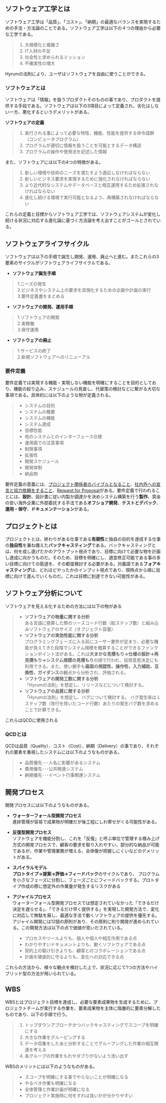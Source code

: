 ## ソフトウェア工学とは
ソフトウェア工学は「品質」、「コスト」、「納期」の最適なバランスを実現するための手法・方法論のことである。ソフトウェア工学は以下の４つの理由から必要な工学である。　　
>1. 大規模化と複雑さ  
>2. IT人材の不足  
>3. 社会性と求められるミッション  
>4. 不確実性の増大  

Hyrumの法則により、ユーザはソフトウェアを自由に使うことができる。  

### ソフトウェアとは
ソフトウェアは「情報」を扱うプロダクトそのものの事であり、プロダクトを提供する手段である。ソフトウェアは以下の3項目によって定義され、劣化はしない一方、悪化するというデメリットがある。  

**ソフトウェアの定義**
>1. 実行される事によって必要な特性、機能、性能を提供する命令語群（コンピュータプログラム）  
>2. プログラムが適切に情報を扱うことを可能とするデータ構造   
>3. プログラムの操作や使用法を記述した情報 

また、ソフトウェアには以下の4つの特徴がある。
>1. 新しい環境や技術のニーズを満たすよう適応しなければならない   
>2. 新しいビジネス要求を実現するために強化されなければならない  
>3. より近代的なシステムやデータベースと相互運用するため拡張されなければならない   
>4. 進化し続ける環境で実行可能となるよう、再構築されなければならない  

これらの定義と目標からソフトウェア工学では、ソフトウェアシステムが変化し続ける状況に対応する進化論に基づく方法論を考え出すことがゴールとされている。　　
## ソフトウェアライフサイクル
ソフトウェアは以下の手順で誕生し開発、運用、廃止へと進む。またこれらの3要素のサイクルがソフトウェアライフサイクルである。  
 - **ソフトウェア誕生手順**　　
>1.ニーズの発生  
 2.ビジネスやシステム上の要求を具現化するための企画や計画の実行  
 3.要件定義書をまとめる　　

 - **ソフトウェアの開発、運用手順**
>1.ソフトウェアの開発\
 2.実稼働\
 3.保守運用  

- **ソフトウェアの廃止**
>1.サービスの終了\
 2.新規ソフトウェアへのリニューアル  
### 要件定義
要件定義では実現する機能・実現しない機能を明確にすることを目的としており、機能の絞り込み、スケジュールの見直し、代替策の検討などに繋がる大切な事項である。具体的には以下のような物が定義される。　　

>- システムの目的
>- システムの概要
>- システムの機能
>- システム達成
>- 目標性能
>- 他のシステムとのインターフェース仕様
>- 運用面での注意事項
>- 制限事項
>- 拡張性
>- 開発スケジュール
>- 開発体制
>- 納品物　　

要件定義の意義には、<ins>プロジェクト関係者のバイブルとなること</ins>、<ins>社内外への宣言と協力依頼をすること</ins>、<ins>Request for Proposal</ins>がある。要件定義で行われることには、**設計**、設計書に従い内製か調達かを決めシステム構築を行う**製作**、賃金の安い海外企業に外部委託する手法である**オフショア開発**、**テストとデバック**、**運用・保守**、**ドキュメンテーション**がある。　　
## プロジェクトとは
プロジェクトとは、終わりがある仕事である**有期性**と独自の目的を達成する仕事の**独自性**を兼ね備えた**バックキャスティング**である。バックキャスティングとは、何を成し遂げたかのアウトプット視点であり、目標に向けて必要な物を計画し達成に向かうものだ。そのため、目標を明確にし、適宜修正可能である事の多い目標に向けての筋道を、その都度検討する必要がある。対義語である**フォアキャスティング**は、どれほどやったかのインプット視点であり、現時点から順に目標に向けて進んでいくものだ。これは目標に到達できない可能性がある。

## ソフトウェア分析について　　
ソフトウェアを見える化するための方法には以下の物がある  
>- **ソフトウェアの物量に関する分析**  
ある言語に換算した際のソースコード行数（総ステップ数）と組み込みソフトウェアのサイズ（オブジェクト容量）   
>- **ソフトウェアの実効性能に関する分析**  
プログラミングフェーズに入る前にユーザー要件が定まり、必要な機能が見えてきた段階でシステム規模を概算することができるファンクションポイント法がある。これは**大まかな見積もり→仕様の設計→再見積もり→システム規模の見積もり**の順で行われ、投資意思決定にも利用できる。また、使い勝手も**画面の視認性、操作性、入力補助、互換性、ガイダンス**の観点から分析され、評価される。  
>- **ソフトウェアの開発工数に関する分析**  
「Hyrumの法則」を想定し、リリースなどについて検討する。  
>- **ソフトウェアの品質に関する分析**  
「Hyrumの法則」を想定し、バグについて検討する。
バグ発生率は１ステップ数（改行を除いたコード行数）あたりの発生バグ数を求めることで計算できる。

これらはQCDに使用される

### QCDとは
QCDは品質（Quality）、コスト（Cost）、納期（Delivery）の事であり、それぞれの要素を重視したシステムには以下のようなものがある。　　
>- 品質優先･･･人名に影響があるシステム
>- 費用優先･･･公共関連システム
>- 納期優先･･･イベント行事関連システム
## 開発プロセス  
開発プロセスには以下のようなものがある。  

- **ウォーターフォール型開発プロセス**  
進捗管理が容易で成果物が明確だが後工程にしわ寄せがくる可能性がある。  

- **反復型開発プロセス**  
ソフトウェアを機能分割し、これを「反復」と呼ぶ単位で管理する積み上げ方式の開発プロセスで、顧客の要求を取り入れやすい、部分的な納品が可能であるが、作業や管理業務が増える、全体像が把握しにくいなどのデメリットがある。  

- **スパイラルモデル**  
**プロトタイプ→提案→評価→フィードバック**のサイクルであり、
プログラムを小さなフェーズに分割し、フェーズごとにフィードバックする。プロトタイプ作成の際に想定外の作業量が発生するリスクがある  

- **アジャイルプロセス**  
ウォーターフォール型開発プロセスでは想定されていなかった「できるだけ決定を遅らせる」、「できるだけ早く提供する」を実現した開発方法で、変化に対応して無駄を廃し、最適な手法で動くソフトウェアの提供を優先する。アジャイル開発には12個の原則があり、その原則に則り開発が進められている。この開発方法は以下の点で価値が見いだされている。  
>- プロセスやツールよりも、個人や個人や相互作用である点  
>- わかりやすいドキュメントよりも、動くソフトウェアである点
>- 契約上の駆け引きよりも、顧客とのコラボレーションである点
>- 計画を硬直的に守るよりも、変化への対応できる点  

これらの方法から、様々な観点を検討した上で、状況に応じて1つの方法やハイブリッド型の方法が用いられている。

## WBS  
WBSとはプロジェクト目標を達成し、必要な要素成果物を生成するために、プロジェクトチームが実行する作業を、要素成果物を主体に階層的に要素分解したものであり、以下の手順で行う。  
>1. トップダウンアプローチかつバックキャスティングでスコープを明確にする  
>2. 大きな作業をグルーピングする  
>3. データ収集をしたあと分析することでグループングした作業の相互関連を考える  
>4. 各グループの作業をもれやダブりがないよう洗い出す

WBSのメリットには以下のようなものがある。  
>- スコープを明確にする事でやらないことが明確になる
>- やるべき作業も明確になる
>- 全体管理と作業計画が明確になる
>- プロジェクト実施時に何をすれば良いかが分かりやすい
 